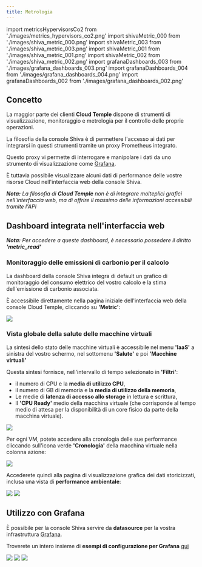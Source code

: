 ```yaml
---
title: Metrologia
---
```

import metricsHypervisorsCo2 from './images/metrics_hypervisors_co2.png'
import shivaMetric_000 from './images/shiva_metric_000.png'
import shivaMetric_003 from './images/shiva_metric_003.png'
import shivaMetric_001 from './images/shiva_metric_001.png'
import shivaMetric_002 from './images/shiva_metric_002.png'
import grafanaDashboards_003 from './images/grafana_dashboards_003.png'
import grafanaDashboards_004 from './images/grafana_dashboards_004.png'
import grafanaDashboards_002 from './images/grafana_dashboards_002.png'

## Concetto

La maggior parte dei clienti __Cloud Temple__ dispone di strumenti di visualizzazione, monitoraggio e metrologia per il controllo delle proprie operazioni.

La filosofia della console Shiva è di permettere l'accesso ai dati per integrarsi in questi strumenti tramite un proxy Prometheus integrato.

Questo proxy vi permette di interrogare e manipolare i dati da uno strumento di visualizzazione come [Grafana](https://grafana.com).

È tuttavia possibile visualizzare alcuni dati di performance delle vostre risorse Cloud nell'interfaccia web della console Shiva.

*__Nota:__ La filosofia di __Cloud Temple__ non è di integrare molteplici grafici nell'interfaccia web, ma di offrire il massimo delle informazioni accessibili tramite l'API*

## Dashboard integrata nell'interfaccia web

*__Nota:__ Per accedere a queste dashboard, è necessario possedere il diritto __'metric_read'__*

### Monitoraggio delle emissioni di carbonio per il calcolo

La dashboard della console Shiva integra di default un grafico di monitoraggio del consumo elettrico del vostro calcolo e la stima dell'emissione di carbonio associata.

È accessibile direttamente nella pagina iniziale dell'interfaccia web della console Cloud Temple, cliccando su __'Metric'__:

<img src={metricsHypervisorsCo2} />

### Vista globale della salute delle macchine virtuali

La sintesi dello stato delle macchine virtuali è accessibile nel menu __'IaaS'__ a sinistra del vostro schermo, nel sottomenu __'Salute'__ e poi __'Macchine virtuali'__

Questa sintesi fornisce, nell'intervallo di tempo selezionato in __'Filtri'__:

- il numero di CPU e la __media di utilizzo CPU__,
- il numero di GB di memoria e la __media di utilizzo della memoria__,
- Le medie di __latenza di accesso allo storage__ in lettura e scrittura,
- Il __'CPU Ready'__ medio della macchina virtuale (che corrisponde al tempo medio di attesa per la disponibilità di un core fisico da parte della macchina virtuale).

<img src={shivaMetric_000} />

Per ogni VM, potete accedere alla cronologia delle sue performance cliccando sull'icona verde __'Cronologia'__ della macchina virtuale nella colonna azione:

<img src={shivaMetric_003} />

Accederete quindi alla pagina di visualizzazione grafica dei dati storicizzati, inclusa una vista di __performance ambientale__:

<img src={shivaMetric_001} />

<img src={shivaMetric_002} />

## Utilizzo con __Grafana__

È possibile per la console Shiva servire da __datasource__ per la vostra infrastruttura [Grafana](https://grafana.com).

Troverete un intero insieme di __esempi di configurazione per Grafana__ [qui](https://github.com/Cloud-Temple/console-grafana-iaas)

<img src={grafanaDashboards_003} />

<img src={grafanaDashboards_004} />

<img src={grafanaDashboards_002} />
